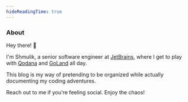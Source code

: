 ```yaml
---
hideReadingTime: true
---
```


### About
Hey there! 👋

I'm Shmulik, a senior software engineer at [JetBrains](https://www.jetbrains.com), where I get to play with [Qodana](https://www.jetbrains.com/qodana/) and [GoLand](https://www.jetbrains.com/go/) all day. 

This blog is my way of pretending to be organized while actually documenting my coding adventures.

Reach out to me if you're feeling social. Enjoy the chaos!